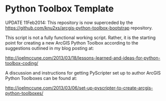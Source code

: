 Python Toolbox Template
=====================

UPDATE 11Feb2014: This repository is now superceded by the https://github.com/knu2xs/arcgis-python-toolbox-bootstrap repository.

This script is not a fully functional working script. Rather, it is the starting point for creating a new ArcGIS Python Toolbox according to the suggestions outlined in my blog posting at:

http://joelmccune.com/2013/03/18/lessons-learned-and-ideas-for-python-toolbox-coding/

A discussion and instructions for getting PyScripter set up to author ArcGIS Python Toolboxes can be found at:

http://joelmccune.com/2013/03/06/set-up-pyscripter-to-create-arcgis-python-toolboxes/
